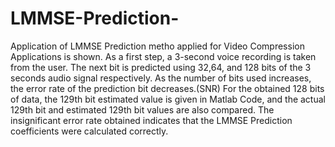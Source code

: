 # LMMSE-Prediction-
Application of LMMSE Prediction metho applied for Video Compression Applications is shown.
As a first step, a 3-second voice recording is taken from the user.
The next bit is predicted using 32,64, and 128 bits of the 3 seconds audio signal respectively.
As the number of bits used increases, the error rate of the prediction bit decreases.(SNR)
For the obtained 128 bits of data, the 129th bit estimated value is given in Matlab Code, and the actual 129th bit and estimated 129th bit values are also compared.
The insignificant error rate obtained indicates that the LMMSE Prediction coefficients were calculated correctly. 
